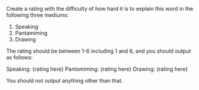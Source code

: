 Create a rating with the difficulty of how hard it is to explain this word in the following three mediums:
1. Speaking
2. Pantamiming
3. Drawing

The rating should be between 1-6 including 1 and 6, and you should output as follows:

Speaking: {rating here}
Pantomiming: {rating here}
Drawing: {rating here}


You should not output anything other than that.